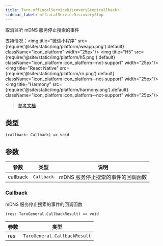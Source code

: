 ```yaml
---
title: Taro.offLocalServiceDiscoveryStop(callback)
sidebar_label: offLocalServiceDiscoveryStop
---
```


取消监听 mDNS 服务停止搜索的事件

支持情况：<img title="微信小程序" src={require('@site/static/img/platform/weapp.png').default} className="icon_platform" width="25px"/> <img title="H5" src={require('@site/static/img/platform/h5.png').default} className="icon_platform icon_platform--not-support" width="25px"/> <img title="React Native" src={require('@site/static/img/platform/rn.png').default} className="icon_platform icon_platform--not-support" width="25px"/> <img title="Harmony" src={require('@site/static/img/platform/harmony.png').default} className="icon_platform icon_platform--not-support" width="25px"/>

> [参考文档](https://developers.weixin.qq.com/miniprogram/dev/api/network/mdns/wx.offLocalServiceDiscoveryStop.html)

## 类型

```tsx
(callback: Callback) => void
```

## 参数

| 参数 | 类型 | 说明 |
| --- | --- | --- |
| callback | `Callback` | mDNS 服务停止搜索的事件的回调函数 |

### Callback

mDNS 服务停止搜索的事件的回调函数

```tsx
(res: TaroGeneral.CallbackResult) => void
```

| 参数 | 类型 |
| --- | --- |
| res | `TaroGeneral.CallbackResult` |
